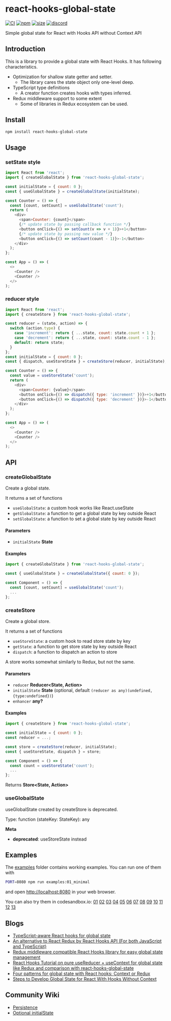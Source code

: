 # react-hooks-global-state

[![CI](https://img.shields.io/github/workflow/status/dai-shi/react-hooks-global-state/CI)](https://github.com/dai-shi/react-hooks-global-state/actions?query=workflow%3ACI)
[![npm](https://img.shields.io/npm/v/react-hooks-global-state)](https://www.npmjs.com/package/react-hooks-global-state)
[![size](https://img.shields.io/bundlephobia/minzip/react-hooks-global-state)](https://bundlephobia.com/result?p=react-hooks-global-state)
[![discord](https://img.shields.io/discord/627656437971288081)](https://discord.gg/MrQdmzd)

Simple global state for React with Hooks API without Context API

## Introduction

This is a library to provide a global state with React Hooks.
It has following characteristics.

*   Optimization for shallow state getter and setter.
    *   The library cares the state object only one-level deep.
*   TypeScript type definitions
    *   A creator function creates hooks with types inferred.
*   Redux middleware support to some extent
    *   Some of libraries in Redux ecosystem can be used.

## Install

```bash
npm install react-hooks-global-state
```

## Usage

### setState style

```javascript
import React from 'react';
import { createGlobalState } from 'react-hooks-global-state';

const initialState = { count: 0 };
const { useGlobalState } = createGlobalState(initialState);

const Counter = () => {
  const [count, setCount] = useGlobalState('count');
  return (
    <div>
      <span>Counter: {count}</span>
      {/* update state by passing callback function */}
      <button onClick={() => setCount(v => v + 1)}>+1</button>
      {/* update state by passing new value */}
      <button onClick={() => setCount(count - 1)}>-1</button>
    </div>
  );
};

const App = () => (
  <>
    <Counter />
    <Counter />
  </>
);
```

### reducer style

```javascript
import React from 'react';
import { createStore } from 'react-hooks-global-state';

const reducer = (state, action) => {
  switch (action.type) {
    case 'increment': return { ...state, count: state.count + 1 };
    case 'decrement': return { ...state, count: state.count - 1 };
    default: return state;
  }
};
const initialState = { count: 0 };
const { dispatch, useStoreState } = createStore(reducer, initialState);

const Counter = () => {
  const value = useStoreState('count');
  return (
    <div>
      <span>Counter: {value}</span>
      <button onClick={() => dispatch({ type: 'increment' })}>+1</button>
      <button onClick={() => dispatch({ type: 'decrement' })}>-1</button>
    </div>
  );
};

const App = () => (
  <>
    <Counter />
    <Counter />
  </>
);
```

## API

<!-- Generated by documentation.js. Update this documentation by updating the source code. -->

### createGlobalState

Create a global state.

It returns a set of functions

*   `useGlobalState`: a custom hook works like React.useState
*   `getGlobalState`: a function to get a global state by key outside React
*   `setGlobalState`: a function to set a global state by key outside React

#### Parameters

*   `initialState` **State** 

#### Examples

```javascript
import { createGlobalState } from 'react-hooks-global-state';

const { useGlobalState } = createGlobalState({ count: 0 });

const Component = () => {
  const [count, setCount] = useGlobalState('count');
  ...
};
```

### createStore

Create a global store.

It returns a set of functions

*   `useStoreState`: a custom hook to read store state by key
*   `getState`: a function to get store state by key outside React
*   `dispatch`: a function to dispatch an action to store

A store works somewhat similarly to Redux, but not the same.

#### Parameters

*   `reducer` **Reducer\<State, Action>** 
*   `initialState` **State**  (optional, default `(reducer as any)(undefined,{type:undefined})`)
*   `enhancer` **any?** 

#### Examples

```javascript
import { createStore } from 'react-hooks-global-state';

const initialState = { count: 0 };
const reducer = ...;

const store = createStore(reducer, initialState);
const { useStoreState, dispatch } = store;

const Component = () => {
  const count = useStoreState('count');
  ...
};
```

Returns **Store\<State, Action>** 

### useGlobalState

useGlobalState created by createStore is deprecated.

Type: function (stateKey: StateKey): any

**Meta**

*   **deprecated**: useStoreState instead

## Examples

The [examples](examples) folder contains working examples.
You can run one of them with

```bash
PORT=8080 npm run examples:01_minimal
```

and open <http://localhost:8080> in your web browser.

You can also try them in codesandbox.io:
[01](https://codesandbox.io/s/github/dai-shi/react-hooks-global-state/tree/main/examples/01_minimal)
[02](https://codesandbox.io/s/github/dai-shi/react-hooks-global-state/tree/main/examples/02_typescript)
[03](https://codesandbox.io/s/github/dai-shi/react-hooks-global-state/tree/main/examples/03_actions)
[04](https://codesandbox.io/s/github/dai-shi/react-hooks-global-state/tree/main/examples/04_fetch)
[05](https://codesandbox.io/s/github/dai-shi/react-hooks-global-state/tree/main/examples/05_onmount)
[06](https://codesandbox.io/s/github/dai-shi/react-hooks-global-state/tree/main/examples/06_reducer)
[07](https://codesandbox.io/s/github/dai-shi/react-hooks-global-state/tree/main/examples/07_middleware)
[08](https://codesandbox.io/s/github/dai-shi/react-hooks-global-state/tree/main/examples/08_thunk)
[09](https://codesandbox.io/s/github/dai-shi/react-hooks-global-state/tree/main/examples/09_comparison)
[10](https://codesandbox.io/s/github/dai-shi/react-hooks-global-state/tree/main/examples/10_immer)
[11](https://codesandbox.io/s/github/dai-shi/react-hooks-global-state/tree/main/examples/11_deep)
[12](https://codesandbox.io/s/github/dai-shi/react-hooks-global-state/tree/main/examples/12_effect)
[13](https://codesandbox.io/s/github/dai-shi/react-hooks-global-state/tree/main/examples/13_persistence)

## Blogs

*   [TypeScript-aware React hooks for global state](https://blog.axlight.com/posts/typescript-aware-react-hooks-for-global-state/)
*   [An alternative to React Redux by React Hooks API (For both JavaScript and TypeScript)](https://blog.axlight.com/posts/an-alternative-to-react-redux-by-react-hooks-api-for-both-javascript-and-typescript/)
*   [Redux middleware compatible React Hooks library for easy global state management](https://blog.axlight.com/posts/redux-middleware-compatible-react-hooks-library-for-easy-global-state-management/)
*   [React Hooks Tutorial on pure useReducer + useContext for global state like Redux and comparison with react-hooks-global-state](https://blog.axlight.com/posts/react-hooks-tutorial-for-pure-usereducer-usecontext-for-global-state-like-redux-and-comparison/)
*   [Four patterns for global state with React hooks: Context or Redux](https://blog.axlight.com/posts/four-patterns-for-global-state-with-react-hooks-context-or-redux/)
*   [Steps to Develop Global State for React With Hooks Without Context](https://blog.axlight.com/posts/steps-to-develop-global-state-for-react/)

## Community Wiki

*   [Persistence](https://github.com/dai-shi/react-hooks-global-state/wiki/Persistence)
*   [Optional initialState](https://github.com/dai-shi/react-hooks-global-state/wiki/Optional-initialState)
